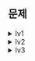 




## 문제
<details>
<summary>lv1</summary>



</details>

<details>
<summary>lv2</summary>

[2025-08-28] [완전범죄](https://school.programmers.co.kr/learn/courses/30/lessons/389480)

[2025-08-29] [서버 증설 횟수](https://school.programmers.co.kr/learn/courses/30/lessons/389479)

[2025-09-01] [올바른 괄호](https://school.programmers.co.kr/learn/courses/30/lessons/12909)

[2025-09-02] [석유 시추](https://school.programmers.co.kr/learn/courses/30/lessons/250136)

[2025-09-03] [지게차와 크레인](https://school.programmers.co.kr/learn/courses/30/lessons/388353)

[2025-09-04] [비밀 코드 해독](https://school.programmers.co.kr/learn/courses/30/lessons/388352)

[2025-09-05] [퍼즐 게임 챌린지](https://school.programmers.co.kr/learn/courses/30/lessons/340212)

[2025-09-08] [요격 시스템](https://school.programmers.co.kr/learn/courses/30/lessons/181188)

[2025-09-09] [충돌위험 찾기](https://school.programmers.co.kr/learn/courses/30/lessons/340211)

[2025-09-10] [도넛과 막대 그래프](https://school.programmers.co.kr/learn/courses/30/lessons/258711)

</details>

<details>
<summary>lv3</summary>

[2025-09-01] [봉인된 주문](https://school.programmers.co.kr/learn/courses/30/lessons/389481)

[2025-09-08] [홀짝트리](https://school.programmers.co.kr/learn/courses/30/lessons/388354)

</details>
